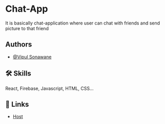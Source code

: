 
# Chat-App

It is basically chat-application where user can chat with friends and send picture to that friend 


## Authors

- [@Vipul Sonawane](https://www.github.com/octokatherine)


## 🛠 Skills
React, Firebase, Javascript, HTML, CSS...


## 🔗 Links
 - [Host](https://chat-app-a42b9.web.app/login)

